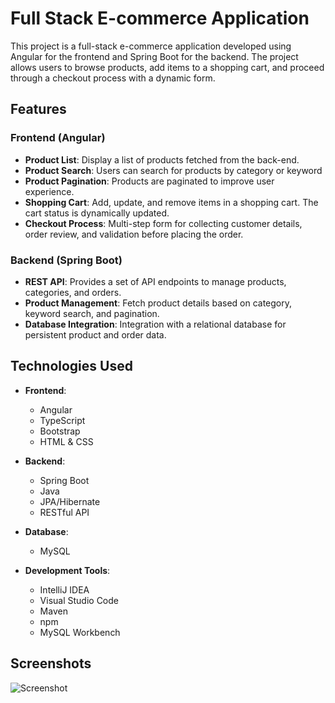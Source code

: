 # Full Stack E-commerce Application

This project is a full-stack e-commerce application developed using Angular for the frontend and Spring Boot for the backend. The project allows users to browse products, add items to a shopping cart, and proceed through a checkout process with a dynamic form.

## Features

### Frontend (Angular)
- **Product List**: Display a list of products fetched from the back-end.
- **Product Search**: Users can search for products by category or keyword
- **Product Pagination**: Products are paginated to improve user experience.
- **Shopping Cart**: Add, update, and remove items in a shopping cart. The cart status is dynamically updated.
- **Checkout Process**: Multi-step form for collecting customer details, order review, and validation before placing the order.

### Backend (Spring Boot)
- **REST API**: Provides a set of API endpoints to manage products, categories, and orders.
- **Product Management**: Fetch product details based on category, keyword search, and pagination.
- **Database Integration**: Integration with a relational database for persistent product and order data.

## Technologies Used

- **Frontend**:
  - Angular
  - TypeScript
  - Bootstrap
  - HTML & CSS

- **Backend**:
  - Spring Boot
  - Java
  - JPA/Hibernate
  - RESTful API

- **Database**:
  - MySQL 

- **Development Tools**:
  - IntelliJ IDEA
  - Visual Studio Code
  - Maven
  - npm
  - MySQL Workbench


## Screenshots

![Screenshot](path-to-screenshot.png)
